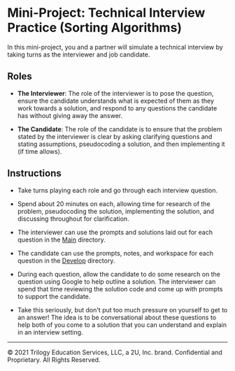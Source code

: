# Mini-Project: Technical Interview Practice (Sorting Algorithms)

In this mini-project, you and a partner will simulate a technical interview by taking turns as the interviewer and job candidate.

## Roles

- **The Interviewer**: The role of the interviewer is to pose the question, ensure the candidate understands what is expected of them as they work towards a solution, and respond to any questions the candidate has without giving away the answer.

- **The Candidate**: The role of the candidate is to ensure that the problem stated by the interviewer is clear by asking clarifying questions and stating assumptions, pseudocoding a solution, and then implementing it (if time allows).

## Instructions

- Take turns playing each role and go through each interview question.

- Spend about 20 minutes on each, allowing time for research of the problem, pseudocoding the solution, implementing the solution, and discussing throughout for clarification.

- The interviewer can use the prompts and solutions laid out for each question in the [Main](./Main) directory.

- The candidate can use the prompts, notes, and workspace for each question in the [Develop](./Develop) directory.

- During each question, allow the candidate to do some research on the question using Google to help outline a solution. The interviewer can spend that time reviewing the solution code and come up with prompts to support the candidate.

- Take this seriously, but don't put too much pressure on yourself to get to an answer! The idea is to be conversational about these questions to help both of you come to a solution that you can understand and explain in an interview setting.

---

© 2021 Trilogy Education Services, LLC, a 2U, Inc. brand. Confidential and Proprietary. All Rights Reserved.
